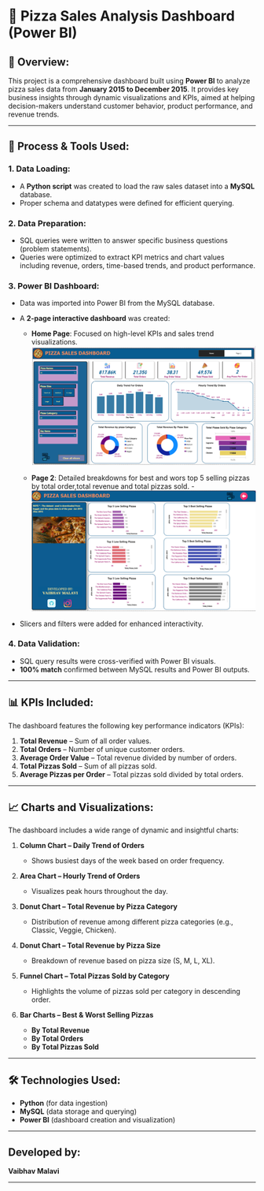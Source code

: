 # 🍕 Pizza Sales Analysis Dashboard (Power BI)

## 📌 Overview:
This project is a comprehensive dashboard built using **Power BI** to analyze pizza sales data from **January 2015 to December 2015**. It provides key business insights through dynamic visualizations and KPIs, 
aimed at helping decision-makers understand customer behavior, product performance, and revenue trends.

---

## 🔧 Process & Tools Used:

### 1. Data Loading:
- A **Python script** was created to load the raw sales dataset into a **MySQL** database.
- Proper schema and datatypes were defined for efficient querying.

### 2. Data Preparation:
- SQL queries were written to answer specific business questions (problem statements).
- Queries were optimized to extract KPI metrics and chart values including revenue, orders, time-based trends, and product performance.

### 3. Power BI Dashboard:
- Data was imported into Power BI from the MySQL database.
- A **2-page interactive dashboard** was created:
  - **Home Page**: Focused on high-level KPIs and sales trend visualizations.
    ![Home Page](Home.png)


  - **Page 2**: Detailed breakdowns for best  and wors top 5 selling pizzas by total order,total revenue and total pizzas sold.
  -![Home Page](Page%202.png)

- Slicers and filters were added for enhanced interactivity.

### 4. Data Validation:
- SQL query results were cross-verified with Power BI visuals.
- **100% match** confirmed between MySQL results and Power BI outputs.

---

## 📊 KPIs Included:
The dashboard features the following key performance indicators (KPIs):

1. **Total Revenue** – Sum of all order values.
2. **Total Orders** – Number of unique customer orders.
3. **Average Order Value** – Total revenue divided by number of orders.
4. **Total Pizzas Sold** – Sum of all pizzas sold.
5. **Average Pizzas per Order** – Total pizzas sold divided by total orders.

---

## 📈 Charts and Visualizations:
The dashboard includes a wide range of dynamic and insightful charts:

1. **Column Chart – Daily Trend of Orders**  
   - Shows busiest days of the week based on order frequency.

2. **Area Chart – Hourly Trend of Orders**  
   - Visualizes peak hours throughout the day.

3. **Donut Chart – Total Revenue by Pizza Category**  
   - Distribution of revenue among different pizza categories (e.g., Classic, Veggie, Chicken).

4. **Donut Chart – Total Revenue by Pizza Size**  
   - Breakdown of revenue based on pizza size (S, M, L, XL).

5. **Funnel Chart – Total Pizzas Sold by Category**  
   - Highlights the volume of pizzas sold per category in descending order.

6. **Bar Charts – Best & Worst Selling Pizzas**  
   - **By Total Revenue**
   - **By Total Orders**
   - **By Total Pizzas Sold**

---

## 🛠 Technologies Used:
- **Python** (for data ingestion)
- **MySQL** (data storage and querying)
- **Power BI** (dashboard creation and visualization)

---
## Developed by:
 **Vaibhav Malavi**

---



